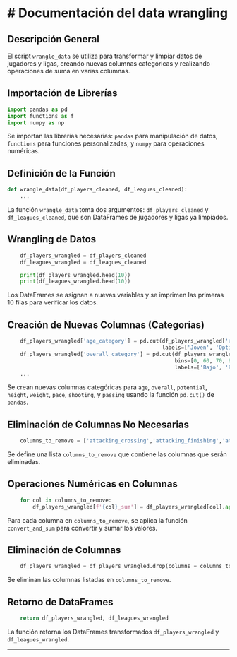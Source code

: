 # # Documentación del data wrangling

## Descripción General
El script `wrangle_data` se utiliza para transformar y limpiar datos de jugadores y ligas, creando nuevas columnas categóricas y realizando operaciones de suma en varias columnas. 

## Importación de Librerías

```python
import pandas as pd
import functions as f
import numpy as np
```

Se importan las librerías necesarias: `pandas` para manipulación de datos, `functions` para funciones personalizadas, y `numpy` para operaciones numéricas.

## Definición de la Función

```python
def wrangle_data(df_players_cleaned, df_leagues_cleaned):
    ...
```

La función `wrangle_data` toma dos argumentos: `df_players_cleaned` y `df_leagues_cleaned`, que son DataFrames de jugadores y ligas ya limpiados.

## Wrangling de Datos

```python
    df_players_wrangled = df_players_cleaned
    df_leagues_wrangled = df_leagues_cleaned

    print(df_players_wrangled.head(10))
    print(df_leagues_wrangled.head(10))
```

Los DataFrames se asignan a nuevas variables y se imprimen las primeras 10 filas para verificar los datos.

## Creación de Nuevas Columnas (Categorías)

```python
    df_players_wrangled['age_category'] = pd.cut(df_players_wrangled['age'], bins=[0, 20, 30, 40, 100],
                                                 labels=['Joven', 'Optimo', 'Veterano', 'Retirado'])
    df_players_wrangled['overall_category'] = pd.cut(df_players_wrangled['overall'],
                                                     bins=[0, 60, 70, 80, 90, 100],
                                                     labels=['Bajo', 'Promedio', 'Bueno', 'Muy_bueno', 'Excelente'])
    ...
```

Se crean nuevas columnas categóricas para `age`, `overall`, `potential`, `height`, `weight`, `pace`, `shooting`, y `passing` usando la función `pd.cut()` de `pandas`.

## Eliminación de Columnas No Necesarias

```python
    columns_to_remove = ['attacking_crossing','attacking_finishing','attacking_heading_accuracy',...,'rb']
```

Se define una lista `columns_to_remove` que contiene las columnas que serán eliminadas.

## Operaciones Numéricas en Columnas

```python
    for col in columns_to_remove:
        df_players_wrangled[f'{col}_sum'] = df_players_wrangled[col].apply(f.convert_and_sum)
```

Para cada columna en `columns_to_remove`, se aplica la función `convert_and_sum` para convertir y sumar los valores.

## Eliminación de Columnas

```python
    df_players_wrangled = df_players_wrangled.drop(columns = columns_to_remove)
```

Se eliminan las columnas listadas en `columns_to_remove`.

## Retorno de DataFrames

```python
    return df_players_wrangled, df_leagues_wrangled
```

La función retorna los DataFrames transformados `df_players_wrangled` y `df_leagues_wrangled`.

---
